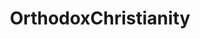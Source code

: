 ---
title: OrthodoxChristianity
crosslinks:
- Christianity
- Catholicism
- ExCopticOrthodox
- OrthodoxChants
- cosmicservant
- Reformed
- exmormon
- heroesofthestorm
- AskHistorians
- xkcd
- food
- Sidehugs
- t
- CatholicPolitics
- modnews
- islam
- TrueChristian
- WorkOnline
- russia
---